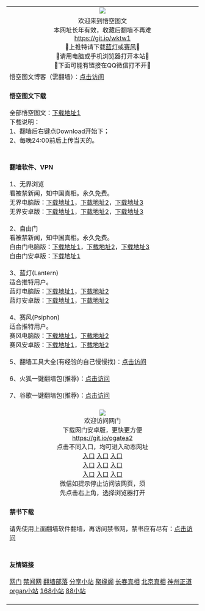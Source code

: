 <div id="readme" class="readme blob instapaper_body">
 <article class="markdown-body entry-content" itemprop="text">
 <table>
 <tbody>
  
  
  <tr>
    <td align="center"><img src="https://user-images.githubusercontent.com/33987457/33241738-283f65e4-d305-11e7-82ba-33dd3b1666e1.png" style="max-width:100%;">
    </td>
  </tr>
  
  
  <tr>
    <td align="center">欢迎来到悟空图文<br>
      本网址长年有效，收藏后翻墙不再难<br>
      <a href="https://git.io/wktw1">https://git.io/wktw1</a><br>
      🔴上推特请下载<a href="#Lantern">蓝灯</a>或<a href="#Psiphon">赛风</a>🔴<br>
      🔴请用电脑或手机浏览器打开本站🔴<br>
      🔴下面可能有链接在QQ微信打不开🔴<br>
    </td>
  </tr>
  
  
  <tr>
    <td align="left">
     悟空图文博客（需翻墙）：<a href="https://wukongtuwen.blogspot.com">点击访问</a><br>
    </td>
  </tr>
  
  
  <tr>
    <td align="left"><br>
     <b>悟空图文下载</b><br><br>
     全部悟空图文：<a href="https://mega.nz/#F!FnYw0TgR!KTMEy-QePKmNRXFJb_ezKQ"><u>下载地址1</u></a><br>
     下载说明：<br>
     1、翻墙后右键点Download开始下；<br>
     2、每晚24:00前后上传当天的。
     <br><br>
    </td>
  </tr>
  
  
  <tr>
    <td align="left">
       <br name="vpn">
       <b>翻墙软件、VPN</b><br><br> 
       1、无界浏览<br>
       看被禁新闻，知中国真相。永久免费。<br>
       无界电脑版：<a href="https://raw.githubusercontent.com/osurf/osurf/master/u.rar"><u>下载地址1</u></a>，<a href="https://git.io/wj"><u>下载地址2</u></a>，<a href="http://git.io/HNvvvQ"><u>下载地址3</u></a><br>
       无界安卓版：<a href="https://raw.githubusercontent.com/opipe/Up/master/Tools/UM.apk"><u>下载地址1</u></a>，<a href="https://git.io/2S1IBQ"><u>下载地址2</u></a>，<a href="https://s3.amazonaws.com/wujie/um.htm"><u>下载地址3</u></a><br><br>
       2、自由门<br>
       看被禁新闻，知中国真相。永久免费。<br>
       自由门电脑版：<a href="https://raw.githubusercontent.com/opipe/Up/master/Tools/FG.zip"><u>下载地址1</u></a>，<a href="https://git.io/fgt"><u>下载地址2</u></a>，<a href="https://git.io/fgp"><u>下载地址3</u></a><br>
       自由门安卓版：<a href="https://git.io/fgma"><u>下载地址1</u></a><br>
       <br name="Lantern">
       3、蓝灯(Lantern)<br>
       适合推特用户。<br>
       蓝灯电脑版：<a href="https://raw.githubusercontent.com/getlantern/lantern-binaries/master/lantern-installer.exe">下载地址1</a>，<a href="https://s3.amazonaws.com/lantern/lantern-installer.exe">下载地址2</a><br>
       蓝灯安卓版：<a href="https://raw.githubusercontent.com/getlantern/lantern-binaries/master/lantern-installer.apk">下载地址1</a>，<a href="https://s3.amazonaws.com/lantern/lantern-installer.apk">下载地址2</a><br>
       <br name="Psiphon">
       4、赛风(Psiphon)<br>
       适合推特用户。<br>
       赛风电脑版：<a href="https://psiphon3.com/psiphon3.exe"><u>下载地址1</u></a>，<a href="https://s3.amazonaws.com/hum9-lwg8-qa2w/psiphon3.exe">下载地址2</a><br>
       赛风安卓版：<a href="https://psiphon3.com/PsiphonAndroid.apk"><u>下载地址1</u></a>，<a href="https://s3.amazonaws.com/hum9-lwg8-qa2w/PsiphonAndroid.apk">下载地址2</a><br><br>
       5、翻墙工具大全(有经验的自己慢慢找)：<a href="https://github.com/bannedbook/fanqiang/wiki#to-wjw"><u>点击访问</u></a><br><br>
       6、火狐一键翻墙包(推荐)：<a href="https://github.com/bannedbook/fanqiang/wiki/%E7%81%AB%E7%8B%90firefox%E4%B8%80%E9%94%AE%E7%BF%BB%E5%A2%99%E5%8C%85"><u>点击访问</u></a><br><br>
       7、谷歌一键翻墙包(推荐)：<a href="https://github.com/bannedbook/fanqiang/wiki/Chrome%E4%B8%80%E9%94%AE%E7%BF%BB%E5%A2%99%E5%8C%85"><u>点击访问</u></a><br><br>
    </td>
  </tr>
  
   <tr>
    <td align="center">
    <img src="https://cloud.githubusercontent.com/assets/11880933/13434984/f430fae2-e012-11e5-814f-c2df1e82b247.jpg" style="max-width:100%;"><br>
      欢迎访问网门<br>
      下载网门安卓版，更快更方便<br><a href="https://raw.githubusercontent.com/oGate2/up/master/oGate.apk" rel="nofollow">https://git.io/ogatea2</a><br>
      点击不同入口，均可进入动态网址<br>
      <a href="https://s3.ap-south-1.amazonaws.com/ogatem/oGate.htm?from=oGate" rel="nofollow">入口</a>
      <a href="https://s3.ap-northeast-2.amazonaws.com/ogates/oGate.htm?from=oGate" rel="nofollow">入口</a>
      <a href="https://s3.amazonaws.com/ogate/oGate.htm?from=oGate" rel="nofollow">入口</a><br>
      <a href="https://s3-us-west-1.amazonaws.com/ogaten/oGate.htm?from=oGate" rel="nofollow">入口</a>
      <a href="https://s3.us-east-2.amazonaws.com/ogateh/oGate.htm?from=oGate" rel="nofollow">入口</a>
      <a href="https://s3.eu-central-1.amazonaws.com/ogatef/oGate.htm?from=oGate" rel="nofollow">入口</a><br>     
      <a href="https://s3.eu-west-2.amazonaws.com/ogatel/oGate.htm?from=oGate" rel="nofollow">入口</a>
      <a href="https://s3.ca-central-1.amazonaws.com/ogatec/oGate.htm?from=oGate" rel="nofollow">入口</a>
      <a href="https://s3-ap-southeast-2.amazonaws.com/ogatey/oGate.htm?from=oGate" rel="nofollow">入口</a><br>
      微信如提示停止访问该网页，须<br>
      先点击右上角，选择浏览器打开<br>
    </td>
  </tr>
  
  <tr>
    <td align="left"><br>
     <b>禁书下载</b><br><br>
     请先使用上面翻墙软件翻墙，再访问禁书网，禁书应有尽有：<a href="https://www.bannedbook.org/">点击访问</a><br><br>
    </td>
  </tr>
 
 
   <tr>
    <td align="left"><br>
     <b>友情链接</b><br><br>
     <a href="https://git.io/ogate2">网门</a> </a>  <a href="https://git.io/jww">禁闻网</a>    <a href="https://git.io/osurf">翻墙部落</a>  <a href="https://git.io/tv111">分享小站</a>  <a href="https://git.io/jyg10">聚缘阁</a>  <a href="https://git.io/chun">长春真相</a>  <a href="https://git.io/beijing">北京真相</a>  <a href="https://git.io/vQjqe">神州正道</a>  <a href="https://git.io/organ">organ小站</a>  <a href="https://git.io/168">168小站</a>  <a href="https://git.io/88">88小站</a> 
     <br><br>
    </td>
  </tr>

  
</tbody>
</table>    
</article>
</div>
</div>
